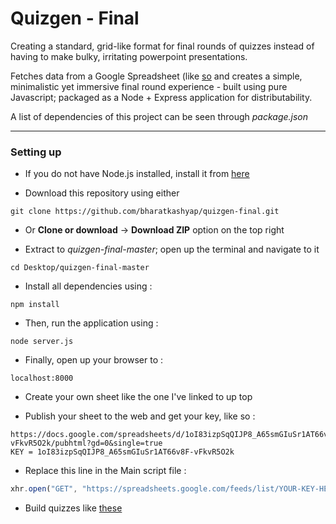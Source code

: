 Quizgen - Final
======

Creating a standard, grid-like format for final rounds of quizzes instead of having to make bulky, irritating powerpoint presentations.

Fetches data from a Google Spreadsheet (like [so](https://docs.google.com/spreadsheets/d/1oI83izpSqQIJP8_A65smGIuSr1AT66v8F-vFkvR5O2k/edit#gid=0) and creates a simple, minimalistic yet immersive final round experience - built using pure Javascript; packaged as a Node + Express application for distributability.

A list of dependencies of this project can be seen through *package.json*

***
### Setting up

* If you do not have Node.js installed, install it from [here](https://www.nodejs.org)

* Download this repository using either

````
git clone https://github.com/bharatkashyap/quizgen-final.git
````

* Or **Clone or download** -> **Download ZIP** option on the top right

* Extract to *quizgen-final-master*; open up the terminal and navigate to it

````
cd Desktop/quizgen-final-master
````

* Install all dependencies using :

```
npm install
```

* Then, run the application using :

```
node server.js
```

* Finally, open up your browser to :

```
localhost:8000
```

* Create your own sheet like the one I've linked to up top

* Publish your sheet to the web and get your key, like so :
```
https://docs.google.com/spreadsheets/d/1oI83izpSqQIJP8_A65smGIuSr1AT66v8F-vFkvR5O2k/pubhtml?gd=0&single=true
KEY = 1oI83izpSqQIJP8_A65smGIuSr1AT66v8F-vFkvR5O2k
```

* Replace this line in the Main script file :
```javascript
xhr.open("GET", "https://spreadsheets.google.com/feeds/list/YOUR-KEY-HERE/od6/public/values?alt=json", true);
```

* Build quizzes like [these](https://bharatkashyap.github.io/quizzes/17nov16/View)
